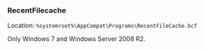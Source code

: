 ### RecentFilecache

Location: `%systemroot%\AppCompat\Programs\RecentFileCache.bcf`

Only Windows 7 and Windows Server 2008 R2.
